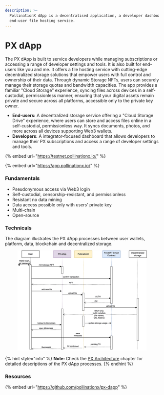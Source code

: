 ```yaml
---
description: >-
  PollinationX dApp is a decentralised application, a developer dashboard and an
  end-user file hosting service.
---
```


# PX dApp

The PX dApp is built to service developers while managing subscriptions or accessing a range of developer settings and tools. It is also built for end-users like you and me. It offers a file hosting service with cutting-edge decentralized storage solutions that empower users with full control and ownership of their data. Through dynamic Storage NFTs, users can securely manage their storage quotas and bandwidth capacities. The app provides a familiar "Cloud Storage" experience, syncing files across devices in a self-custodial, permissionless manner, ensuring that your digital assets remain private and secure across all platforms, accessible only to the private key owner.

* **End-users:** A decentralized storage service offering a "Cloud Storage Drive" experience, where users can store and access files online in a self-custodial, permissionless way. It syncs documents, photos, and more across all devices supporting Web3 wallets.
* **Developers:** A integrator-focused dashboard that allows developers to manage their PX subscriptions and access a range of developer settings and tools.

{% embed url="https://testnet.pollinationx.io/" %}

{% embed url="https://app.pollinationx.io/" %}

### **Fundamentals**

* Pseudonymous access via Web3 login
* Self-custodial, censorship-resistant, and permissionless
* Resistant no data mining
* Data access possible only with users' private key
* Multi-chain
* Open-source

### Technicals

The diagram illustrates the PX dApp processes between user wallets, platform, data, blockchain and decentralized storage.&#x20;

<figure><img src="../../.gitbook/assets/PX-dApp-diagram-small.png" alt=""><figcaption></figcaption></figure>

{% hint style="info" %}
**Note:** Check the [PX Architecture](https://wiki.pollinationx.io/developer-section/px-architecture) chapter for detailed descriptions of the PX dApp processes.
{% endhint %}

### Resources

{% embed url="https://github.com/pollinationx/px-dapp" %}
